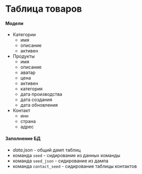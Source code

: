 # Таблица товаров

#### Модели
+ Категории
  * имя
  * описание
  * активен
+ Продукты
  * имя
  * описание
  * аватар
  * цена
  * активен
  * категория
  * дата производства
  * дата создания
  * дата обновления
+ Контакт
  * инн
  * страна
  * адрес

#### Заполнение БД
  * *data.json* - общий дамп таблиц
  * команда ``seed`` - сидирование из данных команды
  * команда ``seed_json`` - сидирование из дампа
  * команда ``contact_seed`` - сидирование таблицы контактов
